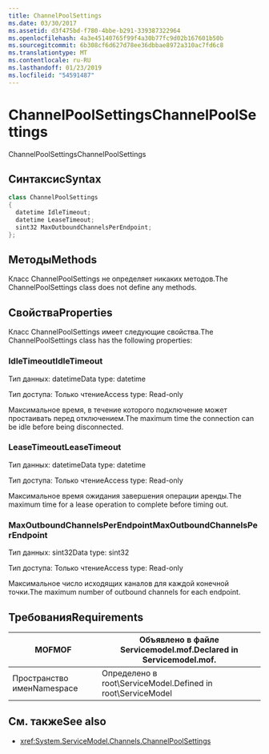```yaml
---
title: ChannelPoolSettings
ms.date: 03/30/2017
ms.assetid: d3f475bd-f780-4bbe-b291-339387322964
ms.openlocfilehash: 4a3e45140765f99f4a30b77fc9d02b167601b50b
ms.sourcegitcommit: 6b308cf6d627d78ee36dbbae8972a310ac7fd6c8
ms.translationtype: MT
ms.contentlocale: ru-RU
ms.lasthandoff: 01/23/2019
ms.locfileid: "54591487"
---
```

# <a name="channelpoolsettings"></a><span data-ttu-id="a02c8-102">ChannelPoolSettings</span><span class="sxs-lookup"><span data-stu-id="a02c8-102">ChannelPoolSettings</span></span>
<span data-ttu-id="a02c8-103">ChannelPoolSettings</span><span class="sxs-lookup"><span data-stu-id="a02c8-103">ChannelPoolSettings</span></span>  
  
## <a name="syntax"></a><span data-ttu-id="a02c8-104">Синтаксис</span><span class="sxs-lookup"><span data-stu-id="a02c8-104">Syntax</span></span>  
  
```csharp
class ChannelPoolSettings  
{  
  datetime IdleTimeout;  
  datetime LeaseTimeout;  
  sint32 MaxOutboundChannelsPerEndpoint;  
};  
```  
  
## <a name="methods"></a><span data-ttu-id="a02c8-105">Методы</span><span class="sxs-lookup"><span data-stu-id="a02c8-105">Methods</span></span>  
 <span data-ttu-id="a02c8-106">Класс ChannelPoolSettings не определяет никаких методов.</span><span class="sxs-lookup"><span data-stu-id="a02c8-106">The ChannelPoolSettings class does not define any methods.</span></span>  
  
## <a name="properties"></a><span data-ttu-id="a02c8-107">Свойства</span><span class="sxs-lookup"><span data-stu-id="a02c8-107">Properties</span></span>  
 <span data-ttu-id="a02c8-108">Класс ChannelPoolSettings имеет следующие свойства.</span><span class="sxs-lookup"><span data-stu-id="a02c8-108">The ChannelPoolSettings class has the following properties:</span></span>  
  
### <a name="idletimeout"></a><span data-ttu-id="a02c8-109">IdleTimeout</span><span class="sxs-lookup"><span data-stu-id="a02c8-109">IdleTimeout</span></span>  
 <span data-ttu-id="a02c8-110">Тип данных: datetime</span><span class="sxs-lookup"><span data-stu-id="a02c8-110">Data type: datetime</span></span>  
  
 <span data-ttu-id="a02c8-111">Тип доступа: Только чтение</span><span class="sxs-lookup"><span data-stu-id="a02c8-111">Access type: Read-only</span></span>  
  
 <span data-ttu-id="a02c8-112">Максимальное время, в течение которого подключение может простаивать перед отключением.</span><span class="sxs-lookup"><span data-stu-id="a02c8-112">The maximum time the connection can be idle before being disconnected.</span></span>  
  
### <a name="leasetimeout"></a><span data-ttu-id="a02c8-113">LeaseTimeout</span><span class="sxs-lookup"><span data-stu-id="a02c8-113">LeaseTimeout</span></span>  
 <span data-ttu-id="a02c8-114">Тип данных: datetime</span><span class="sxs-lookup"><span data-stu-id="a02c8-114">Data type: datetime</span></span>  
  
 <span data-ttu-id="a02c8-115">Тип доступа: Только чтение</span><span class="sxs-lookup"><span data-stu-id="a02c8-115">Access type: Read-only</span></span>  
  
 <span data-ttu-id="a02c8-116">Максимальное время ожидания завершения операции аренды.</span><span class="sxs-lookup"><span data-stu-id="a02c8-116">The maximum time for a lease operation to complete before timing out.</span></span>  
  
### <a name="maxoutboundchannelsperendpoint"></a><span data-ttu-id="a02c8-117">MaxOutboundChannelsPerEndpoint</span><span class="sxs-lookup"><span data-stu-id="a02c8-117">MaxOutboundChannelsPerEndpoint</span></span>  
 <span data-ttu-id="a02c8-118">Тип данных: sint32</span><span class="sxs-lookup"><span data-stu-id="a02c8-118">Data type: sint32</span></span>  
  
 <span data-ttu-id="a02c8-119">Тип доступа: Только чтение</span><span class="sxs-lookup"><span data-stu-id="a02c8-119">Access type: Read-only</span></span>  
  
 <span data-ttu-id="a02c8-120">Максимальное число исходящих каналов для каждой конечной точки.</span><span class="sxs-lookup"><span data-stu-id="a02c8-120">The maximum number of outbound channels for each endpoint.</span></span>  
  
## <a name="requirements"></a><span data-ttu-id="a02c8-121">Требования</span><span class="sxs-lookup"><span data-stu-id="a02c8-121">Requirements</span></span>  
  
|<span data-ttu-id="a02c8-122">MOF</span><span class="sxs-lookup"><span data-stu-id="a02c8-122">MOF</span></span>|<span data-ttu-id="a02c8-123">Объявлено в файле Servicemodel.mof.</span><span class="sxs-lookup"><span data-stu-id="a02c8-123">Declared in Servicemodel.mof.</span></span>|  
|---------|-----------------------------------|  
|<span data-ttu-id="a02c8-124">Пространство имен</span><span class="sxs-lookup"><span data-stu-id="a02c8-124">Namespace</span></span>|<span data-ttu-id="a02c8-125">Определено в root\ServiceModel.</span><span class="sxs-lookup"><span data-stu-id="a02c8-125">Defined in root\ServiceModel</span></span>|  
  
## <a name="see-also"></a><span data-ttu-id="a02c8-126">См. также</span><span class="sxs-lookup"><span data-stu-id="a02c8-126">See also</span></span>
- <xref:System.ServiceModel.Channels.ChannelPoolSettings>
